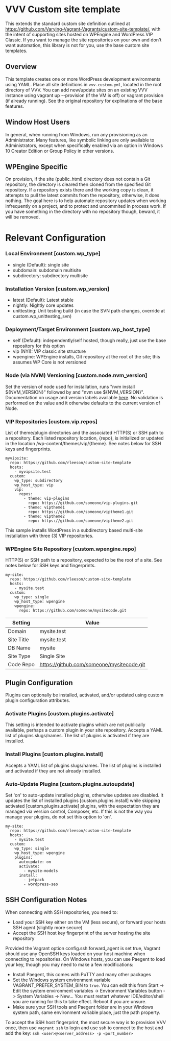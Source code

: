 # VVV Custom site template
This extends the standard custom site definition outlined at https://github.com/Varying-Vagrant-Vagrants/custom-site-template/, with the intent of supporting sites hosted on WPEngine and WordPress VIP Classic.  If you want to manage the site repositories on your own and don't want automation, this library is not for you, use the base custom site templates.

## Overview
This template creates one or more WordPress development environments using YAML.  Place all site definitions in `vvv-custom.yml`, located in the root directory of VVV.  You can add new/update sites on an existing VVV instance using vagrant up --provision (if the VM is off) or vagrant provision (if already running). See the original repository for explinations of the base features.

## Window Host Users
In general, when running from Windows, run any provisioning as an Administrator.  Many features, like symbolic linking are only available to Administrators, except when specifically enabled via an option in Windows 10 Creator Edition or Group Policy in other versions.

## WPEngine Specific
On provision, if the site (public_html) directory does not contain a Git repository, the directory is cleared then cloned from the specified Git repository.  If a repository exists there and the working copy is clean, it attempts to pull the latest commits from the repository, otherwise, it does nothing.  The goal here is to help automate repository updates when working infrequently on a project, and to protect and uncommited in process work.  If you have something in the directory with no repository though, beward, it will be removed.

# Relevant Configuration

### Local Environment [custom.wp_type]
- single (Default): single site
- subdomain: subdomain multisite
- subdirectory: subdirectory multisite

### Installation Version [custom.wp_version]
- latest (Default): Latest stable
- nightly: Nightly core updates
- unittesting: Unit testing build (in case the SVN path changes, override at custom.wp_unittesting_svn)

### Deployment/Target Environment [custom.wp_host_type]
- self (Default): independently/self hosted, though really, just use the base repository for this option
- vip (NYI): VIP classic site structure
- wpengine: WPEngine installs, Git repository at the root of the site; this assumes WP Core is not versioned

### Node (via NVM) Versioning [custom.node.nvm_version]
Set the version of node used for installation, runs "nvm install ${NVM_VERSION}" followed by and "nvm use ${NVM_VERSION}". Documentation on usage and version labels available [here](https://github.com/creationix/nvm). No validation is performed on the value and it otherwise defaults to the current version of Node.

### VIP Repositories [custom.vip.repos]
List of theme/plugin directories and the associated HTTP(S) or SSH path to a repository.  Each listed repository location, {repo}, is initialized or updated in the location /wp-content/themes/vip/{theme}.  See notes below for SSH keys and fingerprints.

```
myvipsite:
  repo: https://github.com/rleeson/custom-site-template
  hosts:
    - myvipsite.test
  custom:
    wp_type: subdirectory
    wp_host_type: vip
    vip:
      repos: 
        - theme: vip-plugins 
          repo: https://github.com/someone/vip-plugins.git
        - theme: viptheme1
          repo: https://github.com/someone/viptheme1.git
        - theme: viptheme2
          repo: https://github.com/someone/viptheme2.git
```

This sample installs WordPress in a subdirectory based multi-site installation with three (3) VIP repositories. 

### WPEngine Site Repository [custom.wpengine.repo]
HTTP(S) or SSH path to a repository, expected to be the root of a site.  See notes below for SSH keys and fingerprints.

```
my-site:
  repo: https://github.com/rleeson/custom-site-template
  hosts:
    - mysite.test
  custom:
    wp_type: single
    wp_host_type: wpengine
    wpengine:
      repo: https://github.com/someone/mysitecode.git
```

| Setting    | Value                                       |
|------------|---------------------------------------------|
| Domain     | mysite.test                                 |
| Site Title | mysite.test                                 |
| DB Name    | mysite                                      |
| Site Type  | Single Site                                 |
| Code Repo  | https://github.com/someone/mysitecode.git   |

## Plugin Configuration
Plugins can optionally be installed, activated, and/or updated using custom plugin configuration attributes.

### Activate Plugins [custom.plugins.activate]
This setting is intended to activate plugins which are not publically available, perhaps a custom plugin in your site repository. Accepts a YAML list of plugins slugs/names. The list of plugins is activated if they are installed.

### Install Plugins [custom.plugins.install]
Accepts a YAML list of plugins slugs/names. The list of plugins is installed and activated if they are not already installed.

### Auto-Update Plugins [custom.plugins.autoupdate]
Set 'on' to auto-update installed plugins, otherwise updates are disabled. It updates the list of installed plugins [custom.plugins.install] while skipping activated [custom.plugins.activate] plugins, with the expectation they are managed via version control, Composer, etc.  If this is not the way you manage your plugins, do not set this option to 'on'.

```
my-site:
  repo: https://github.com/rleeson/custom-site-template
  hosts:
    - mysite.test
  custom:
    wp_type: single
    wp_host_type: wpengine
    plugins:
      autoupdate: on
      activate:
        - mysite-models
      install:
        - jetpack
        - wordpress-seo
```

## SSH Configuration Notes
When connecting with SSH repositories, you need to:
- Load your SSH key either on the VM (less secure), or forward your hosts SSH agent (slightly more secure)
- Accept the SSH host key fingerprint of the server hosting the site repository  

Provided the Vagrant option config.ssh.forward_agent is set true, Vagrant should use any OpenSSH keys loaded on your host machine when connecting to repositories. On Windows hosts, you can use Paegent to load your key, though you may need to make a few modifications:
- Install Paegent, this comes with PuTTY and many other packages
- Set the Windows system environment variable VAGRANT_PREFER_SYSTEM_BIN to `true`. You can edit this from Start -> Edit the system environment variables -> Environment Variables button -> System Variables -> New...  You must restart whatever IDE/editor/shell you are running for this to take effect.  Reboot if you are unsure.
- Make sure your SSH tools and Paegent folder are in your Windows system path, same environment variable place, just the path property.

To accept the SSH host fingerprint, the most secure way is to provision VVV once, then use `vagrant ssh` to login and use ssh to connect to the host and add the key: `ssh <user>@<server_address> -p <port_number>`